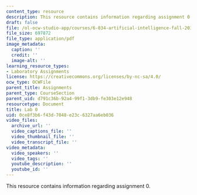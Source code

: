```yaml
---
content_type: resource
description: This resource contains information regarding assignment 0.
draft: false
file: /ol-ocw-studio-app/courses/6-034-artificial-intelligence-fall-2010/0ce8f3b6f43d7048e23c6327aa6eb036_MIT6_034F10_lab0.pdf
file_size: 697872
file_type: application/pdf
image_metadata:
  caption: ''
  credit: ''
  image-alt: ''
learning_resource_types:
- Laboratory Assignments
license: https://creativecommons.org/licenses/by-nc-sa/4.0/
ocw_type: OCWFile
parent_title: Assignments
parent_type: CourseSection
parent_uid: d791c36b-92a4-99f1-3db9-fe303e12e948
resourcetype: Document
title: Lab 0
uid: 0ce8f3b6-f43d-7048-e23c-6327aa6eb036
video_files:
  archive_url: ''
  video_captions_file: ''
  video_thumbnail_file: ''
  video_transcript_file: ''
video_metadata:
  video_speakers: ''
  video_tags: ''
  youtube_description: ''
  youtube_id: ''
---
```

This resource contains information regarding assignment 0.